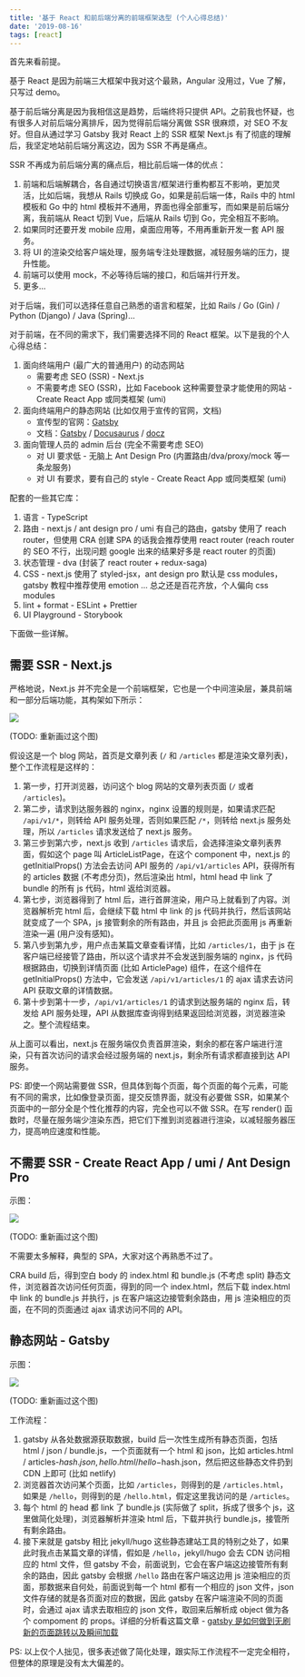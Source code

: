 ```yaml
---
title: '基于 React 和前后端分离的前端框架选型 (个人心得总结)'
date: '2019-08-16'
tags: [react]
---
```


首先来看前提。

基于 React 是因为前端三大框架中我对这个最熟，Angular 没用过，Vue 了解，只写过 demo。

基于前后端分离是因为我相信这是趋势，后端终将只提供 API。之前我也怀疑，也有很多人对前后端分离排斥，因为觉得前后端分离做 SSR 很麻烦，对 SEO 不友好。但自从通过学习 Gatsby 我对 React 上的 SSR 框架 Next.js 有了彻底的理解后，我坚定地站前后端分离这边，因为 SSR 不再是痛点。

SSR 不再成为前后端分离的痛点后，相比前后端一体的优点：

1. 前端和后端解耦合，各自通过切换语言/框架进行重构都互不影响，更加灵活，比如后端，我想从 Rails 切换成 Go，如果是前后端一体，Rails 中的 html 模板和 Go 中的 html 模板并不通用，界面也得全部重写，而如果是前后端分离，我前端从 React 切到 Vue，后端从 Rails 切到 Go，完全相互不影响。
1. 如果同时还要开发 mobile 应用，桌面应用等，不用再重新开发一套 API 服务。
1. 将 UI 的渲染交给客户端处理，服务端专注处理数据，减轻服务端的压力，提升性能。
1. 前端可以使用 mock，不必等待后端的接口，和后端并行开发。
1. 更多...

对于后端，我们可以选择任意自己熟悉的语言和框架，比如 Rails / Go (Gin) / Python (Django) / Java (Spring)...

对于前端，在不同的需求下，我们需要选择不同的 React 框架。以下是我的个人心得总结：

1. 面向终端用户 (最广大的普通用户) 的动态网站
   - 需要考虑 SEO (SSR) - Next.js
   - 不需要考虑 SEO (SSR)，比如 Facebook 这种需要登录才能使用的网站 - Create React App 或同类框架 (umi)
1. 面向终端用户的静态网站 (比如仅用于宣传的官网，文档)
   - 宣传型的官网：[Gatsby](https://www.gatsbyjs.org/)
   - 文档：[Gatsby](https://www.gatsbyjs.org/) / [Docusaurus](https://docusaurus.io/) / [docz](https://www.docz.site/)
1. 面向管理人员的 admin 后台 (完全不需要考虑 SEO)
   - 对 UI 要求低 - 无脑上 Ant Design Pro (内置路由/dva/proxy/mock 等一条龙服务)
   - 对 UI 有要求，要有自己的 style - Create React App 或同类框架 (umi)

配套的一些其它库：

1. 语言 - TypeScript
1. 路由 - next.js / ant design pro / umi 有自己的路由，gatsby 使用了 reach router，但使用 CRA 创建 SPA 的话我会推荐使用 react router (reach router 的 SEO 不行，出现问题 google 出来的结果好多是 react router 的页面)
1. 状态管理 - dva (封装了 react router + redux-saga)
1. CSS - next.js 使用了 styled-jsx，ant design pro 默认是 css modules，gatsby 教程中推荐使用 emotion ... 总之还是百花齐放，个人偏向 css modules
1. lint + format - ESLint + Prettier
1. UI Playground - Storybook

下面做一些详解。

## 需要 SSR - Next.js

严格地说，Next.js 并不完全是一个前端框架，它也是一个中间渲染层，兼具前端和一部分后端功能，其构架如下所示：

![](./nextjs-arch.png)

(TODO: 重新画过这个图)

假设这是一个 blog 网站，首页是文章列表 (`/` 和 `/articles` 都是渲染文章列表)，整个工作流程是这样的：

1. 第一步，打开浏览器，访问这个 blog 网站的文章列表页面 (`/` 或者 `/articles`)。
1. 第二步，请求到达服务器的 nginx，nginx 设置的规则是，如果请求匹配 `/api/v1/*`，则转给 API 服务处理，否则如果匹配 `/*`，则转给 next.js 服务处理，所以 `/articles` 请求发送给了 next.js 服务。
1. 第三步到第六步，next.js 收到 `/articles` 请求后，会选择渲染文章列表界面，假如这个 page 叫 ArticleListPage，在这个 component 中，next.js 的 getInitialProps() 方法会去访问 API 服务的 `/api/v1/articles` API，获得所有的 articles 数据 (不考虑分页)，然后渲染出 html，html head 中 link 了 bundle 的所有 js 代码，html 返给浏览器。
1. 第七步，浏览器得到了 html 后，进行首屏渲染，用户马上就看到了内容。浏览器解析完 html 后，会继续下载 html 中 link 的 js 代码并执行，然后该网站就变成了一个 SPA，js 接管剩余的所有路由，并且 js 会把此页面用 js 再重新渲染一遍 (用户没有感知)。
1. 第八步到第九步，用户点击某篇文章查看详情，比如 `/articles/1`，由于 js 在客户端已经接管了路由，所以这个请求并不会发送到服务端的 nginx，js 代码根据路由，切换到详情页面 (比如 ArticlePage) 组件，在这个组件在 getInitialProps() 方法中，它会发送 `/api/v1/articles/1` 的 ajax 请求去访问 API 获取文章的详情数据。
1. 第十步到第十一步，`/api/v1/articles/1` 的请求到达服务端的 nginx 后，转发给 API 服务处理，API 从数据库查询得到结果返回给浏览器，浏览器渲染之。整个流程结束。

从上面可以看出，next.js 在服务端仅负责首屏渲染，剩余的都在客户端进行渲染，只有首次访问的请求会经过服务端的 next.js，剩余所有请求都直接到达 API 服务。

PS: 即使一个网站需要做 SSR，但具体到每个页面，每个页面的每个元素，可能有不同的需求，比如像登录页面，提交反馈界面，就没有必要做 SSR，如果某个页面中的一部分全是个性化推荐的内容，完全也可以不做 SSR。在写 render() 函数时，尽量在服务端少渲染东西，把它们下推到浏览器进行渲染，以减轻服务器压力，提高响应速度和性能。

## 不需要 SSR - Create React App / umi / Ant Design Pro

示图：

![](./cra-arch.png)

(TODO: 重新画过这个图)

不需要太多解释，典型的 SPA，大家对这个再熟悉不过了。

CRA build 后，得到空白 body 的 index.html 和 bundle.js (不考虑 split) 静态文件，浏览器首次访问任何页面，得到的同一个 index.html，然后下载 index.html 中 link 的 bundle.js 并执行，js 在客户端这边接管剩余路由，用 js 渲染相应的页面，在不同的页面通过 ajax 请求访问不同的 API。

## 静态网站 - Gatsby

示图：

![](./gatsby-arch.png)

(TODO: 重新画过这个图)

工作流程：

1. gatsby 从各处数据源获取数据，build 后一次性生成所有静态页面，包括 html / json / bundle.js，一个页面就有一个 html 和 json，比如 articles.html / articles-$hash.json, hello.html / hello-$hash.json，然后把这些静态文件扔到 CDN 上即可 (比如 netlify)
1. 浏览器首次访问某个页面，比如 `/articles`，则得到的是 `/articles.html`，如果是 `/hello`，则得到的是 `/hello.html`，假定这里我访问的是 `/articles`。
1. 每个 html 的 head 都 link 了 bundle.js (实际做了 split，拆成了很多个 js，这里做简化处理)，浏览器解析并渲染 html 后，下载并执行 bundle.js，接管所有剩余路由。
1. 接下来就是 gatsby 相比 jekyll/hugo 这些静态建站工具的特别之处了，如果此时我点击某篇文章的详情，假如是 `/hello`，jekyll/hugo 会去 CDN 访问相应的 html 文件，但 gatsby 不会，前面说到，它会在客户端这边接管所有剩余的路由，因此 gatsby 会根据 `/hello` 路由在客户端这边用 js 渲染相应的页面，那数据来自何处，前面说到每一个 html 都有一个相应的 json 文件，json 文件存储的就是各页面对应的数据，因此 gatsby 在客户端渲染不同的页面时，会通过 ajax 请求去取相应的 json 文件，取回来后解析成 object 做为各个 compoment 的 props。详细的分析看这篇文章 - [gatsby 是如何做到无刷新的页面跳转以及瞬间加载](https://baurine.netlify.com/2019/06/05/why-gatsby-blazing-fast/)

PS: 以上仅个人拙见，很多表述做了简化处理，跟实际工作流程不一定完全相符，但整体的原理是没有太大偏差的。
